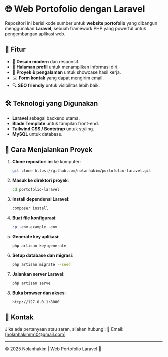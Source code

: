 # 🌐 Web Portofolio dengan Laravel

Repositori ini berisi kode sumber untuk **website portofolio** yang dibangun menggunakan **Laravel**, sebuah framework PHP yang powerful untuk pengembangan aplikasi web.

## 📌 **Fitur**
- 🎨 **Desain modern** dan responsif.
- 👤 **Halaman profil** untuk menampilkan informasi diri.
- 📂 **Proyek & pengalaman** untuk showcase hasil kerja.
- ✉️ **Form kontak** yang dapat mengirim email.
- 🔍 **SEO friendly** untuk visibilitas lebih baik.

## 🛠 **Teknologi yang Digunakan**
- **Laravel** sebagai backend utama.
- **Blade Template** untuk tampilan front-end.
- **Tailwind CSS / Bootstrap** untuk styling.
- **MySQL** untuk database.



## 🚀 **Cara Menjalankan Proyek**
1. **Clone repositori ini** ke komputer:
   ```sh
   git clone https://github.com/nolanhakim/portofolio-laravel.git
   ```
2. **Masuk ke direktori proyek**:
   ```sh
   cd portofolio-laravel
   ```
3. **Install dependensi Laravel**:
   ```sh
   composer install
   ```
4. **Buat file konfigurasi**:
   ```sh
   cp .env.example .env
   ```
5. **Generate key aplikasi**:
   ```sh
   php artisan key:generate
   ```
6. **Setup database dan migrasi**:
   ```sh
   php artisan migrate --seed
   ```
7. **Jalankan server Laravel**:
   ```sh
   php artisan serve
   ```
8. **Buka browser dan akses**:
   ```
   http://127.0.0.1:8000
   ```

## 📩 **Kontak**
Jika ada pertanyaan atau saran, silakan hubungi:
📧 Email: [nolanhakimm10@gmail.com]

---
© 2025 Nolanhakim | Web Portofolio Laravel 🚀
